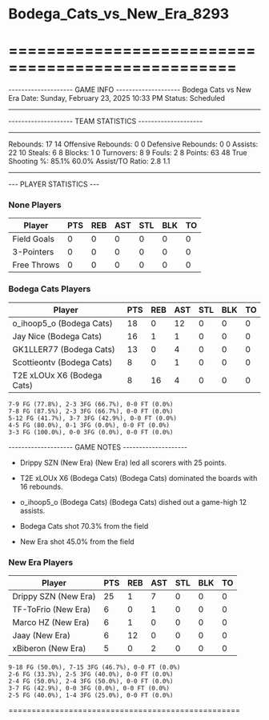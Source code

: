 # Bodega_Cats_vs_New_Era_8293

==================================================
==================================================

-------------------- GAME INFO --------------------
Bodega Cats vs New Era
Date: Sunday, February 23, 2025 10:33 PM
Status: Scheduled

--------------------------------------------------

-------------------- TEAM STATISTICS --------------------

---------------------------------------------------------------------------
Rebounds:                 17                        14
Offensive Rebounds:       0                         0
Defensive Rebounds:       0                         0
Assists:                  22                        10
Steals:                   6                         8
Blocks:                   1                         0
Turnovers:                8                         9
Fouls:                    2                         8
Points:                   63                        48
True Shooting %:          85.1%                     60.0%
Assist/TO Ratio:          2.8                       1.1

--------------------------------------------------

--- PLAYER STATISTICS ---

### None Players

|Player|PTS|REB|AST|STL|BLK|TO|
|---|---|---|---|---|---|---|
|Field Goals|0|0|0|0|0|0|
|3-Pointers|0|0|0|0|0|0|
|Free Throws|0|0|0|0|0|0|

### Bodega Cats Players

|Player|PTS|REB|AST|STL|BLK|TO|
|---|---|---|---|---|---|---|
|o_ihoop5_o (Bodega Cats)|18|0|12|0|0|0|
|Jay Nice (Bodega Cats)|16|1|1|0|0|0|
|GK1LLER77 (Bodega Cats)|13|0|4|0|0|0|
|Scottieontv (Bodega Cats)|8|0|1|0|0|0|
|T2E xLOUx X6 (Bodega Cats)|8|16|4|0|0|0|

```
7-9 FG (77.8%), 2-3 3FG (66.7%), 0-0 FT (0.0%)
7-8 FG (87.5%), 2-3 3FG (66.7%), 0-0 FT (0.0%)
5-12 FG (41.7%), 3-7 3FG (42.9%), 0-0 FT (0.0%)
4-5 FG (80.0%), 0-1 3FG (0.0%), 0-0 FT (0.0%)
3-3 FG (100.0%), 0-0 3FG (0.0%), 0-0 FT (0.0%)
```

-------------------- GAME NOTES --------------------

* Drippy SZN (New Era) (New Era) led all scorers with 25 points.
* T2E xLOUx X6 (Bodega Cats) (Bodega Cats) dominated the boards with 16 rebounds.
* o_ihoop5_o (Bodega Cats) (Bodega Cats) dished out a game-high 12 assists.

* Bodega Cats shot 70.3% from the field

* New Era shot 45.0% from the field

### New Era Players

|Player|PTS|REB|AST|STL|BLK|TO|
|---|---|---|---|---|---|---|
|Drippy SZN (New Era)|25|1|7|0|0|0|
|TF-ToFrio (New Era)|6|0|1|0|0|0|
|Marco HZ (New Era)|6|1|0|0|0|0|
|Jaay (New Era)|6|12|0|0|0|0|
|xBiberon (New Era)|5|0|2|0|0|0|

```
9-18 FG (50.0%), 7-15 3FG (46.7%), 0-0 FT (0.0%)
2-6 FG (33.3%), 2-5 3FG (40.0%), 0-0 FT (0.0%)
2-4 FG (50.0%), 2-4 3FG (50.0%), 0-0 FT (0.0%)
3-7 FG (42.9%), 0-0 3FG (0.0%), 0-0 FT (0.0%)
2-5 FG (40.0%), 1-4 3FG (25.0%), 0-0 FT (0.0%)
```

==================================================
